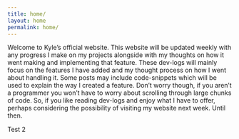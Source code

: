 ```yaml
---
title: home/
layout: home
permalink: home/
---
```

<head>
<meta name="google-site-verification" content="sI-ARIZTVpQjKX31mG8NMNxQbIpyOMiyT6lWUBJyCn8"/>
</head>

Welcome to Kyle’s official website. This website will be updated weekly with any progress I make on my projects alongside with my thoughts on how it went making and implementing that feature. These dev-logs will mainly focus on the features I have added and my thought process on how I went about handling it. Some posts may include code-snippets which will be used to explain the way I created a feature. Don’t worry though, if you aren’t a programmer you won’t have to worry about scrolling through large chunks of code. So, if you like reading dev-logs and enjoy what I have to offer, perhaps considering the possibility of visiting my website next week. Until then.

Test 2
